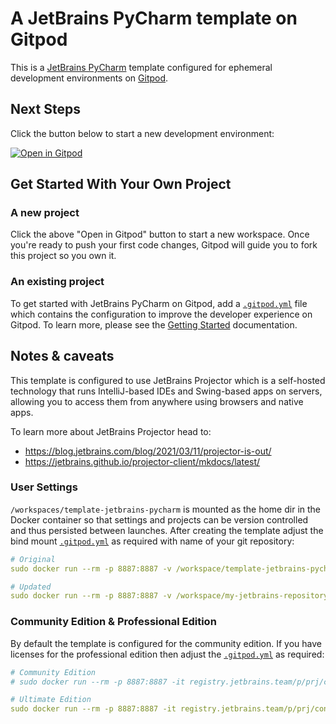 # A JetBrains PyCharm template on Gitpod

This is a [JetBrains PyCharm](https://www.jetbrains.com/pycharm/) template configured for ephemeral development environments on [Gitpod](https://www.gitpod.io/).

## Next Steps

Click the button below to start a new development environment:

[![Open in Gitpod](https://gitpod.io/button/open-in-gitpod.svg)](https://gitpod.io/#https://github.com/gitpod-io/template-jetbrains-pycharm)

## Get Started With Your Own Project

### A new project

Click the above "Open in Gitpod" button to start a new workspace. Once you're ready to push your first code changes, Gitpod will guide you to fork this project so you own it.

### An existing project

To get started with JetBrains PyCharm on Gitpod, add a [`.gitpod.yml`](./.gitpod.yml) file which contains the configuration to improve the developer experience on Gitpod. To learn more, please see the [Getting Started](https://www.gitpod.io/docs/getting-started) documentation.

## Notes & caveats

This template is configured to use JetBrains Projector which is a self-hosted technology that runs IntelliJ-based IDEs and Swing-based apps on servers, allowing you to access them from anywhere using browsers and native apps. 

To learn more about JetBrains Projector head to:

- https://blog.jetbrains.com/blog/2021/03/11/projector-is-out/
- https://jetbrains.github.io/projector-client/mkdocs/latest/

### User Settings

`/workspaces/template-jetbrains-pycharm` is mounted as the home dir in the Docker container so that settings and projects can be version controlled and thus persisted between launches. After creating the template adjust the bind mount [`.gitpod.yml`](./.gitpod.yml) as required with name of your git repository:


```yml
# Original
sudo docker run --rm -p 8887:8887 -v /workspace/template-jetbrains-pycharm/.jetbrains:/home/projector-user 

# Updated
sudo docker run --rm -p 8887:8887 -v /workspace/my-jetbrains-repository/.jetbrains:/home/projector-user 
```

### Community Edition & Professional Edition

By default the template is configured for the community edition. If you have licenses for the professional edition then adjust the [`.gitpod.yml`](./.gitpod.yml) as required:

```yml
# Community Edition
# sudo docker run --rm -p 8887:8887 -it registry.jetbrains.team/p/prj/containers/projector-pycharm-c

# Ultimate Edition
sudo docker run --rm -p 8887:8887 -it registry.jetbrains.team/p/prj/containers/projector-pycharm-p
```


